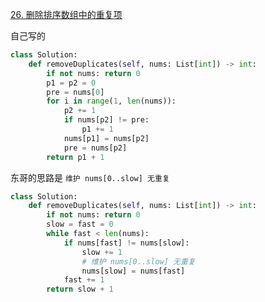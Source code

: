 [26. 删除排序数组中的重复项](https://leetcode-cn.com/problems/remove-duplicates-from-sorted-array/)

自己写的

```python
class Solution:
    def removeDuplicates(self, nums: List[int]) -> int:
        if not nums: return 0
        p1 = p2 = 0
        pre = nums[0]
        for i in range(1, len(nums)):
            p2 += 1
            if nums[p2] != pre:
                p1 += 1
            nums[p1] = nums[p2]
            pre = nums[p2]
        return p1 + 1
```

东哥的思路是 `维护 nums[0..slow] 无重复`

```python
class Solution:
    def removeDuplicates(self, nums: List[int]) -> int:
        if not nums: return 0
        slow = fast = 0
        while fast < len(nums):
            if nums[fast] != nums[slow]:
                slow += 1
                # 维护 nums[0..slow] 无重复
                nums[slow] = nums[fast]
            fast += 1
        return slow + 1
```